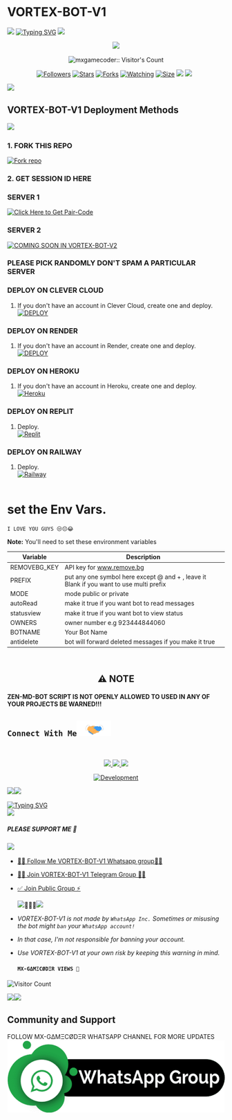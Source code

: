 # **VORTEX-BOT-V1**
<a><img src='https://i.imgur.com/LyHic3i.gif'/></a>
[![Typing SVG](https://readme-typing-svg.demolab.com?font=Fira+Code&pause=1000&width=435&lines=VORTEX-BOT-V1+IS+AN+INTELLIGENT+ASSISTANT;MULTI-DEVICES+WHATSAPP+BOT;RELEASE+ON+December+1+2024;MX-+GΔMΞCØDΞR+Lead+and+Developer+🤔;Chatgpt+Assistant)](https://git.io/typing-svg)
<a><img src='https://i.imgur.com/LyHic3i.gif'/></a>

<p align="center">
<img src="https://files.catbox.moe/msimwy.jpeg"/> 
<p align="center"><img src="https://profile-counter.glitch.me/{mxgamecoder}/count.svg" alt="mxgamecoder:: Visitor's Count" /></p>
<p align="center">
<a href="https://github.com/mxgamecoder/followers"><img title="Followers" src="https://img.shields.io/github/followers/mxgamecoder?color=red&style=flat-square"></a>
<a href="https://github.com/mxgamecoder/VORTEX-BOT-V1/stargazers/"><img title="Stars" src="https://img.shields.io/github/stars/mxgamecoder/VORTEX-BOT-V1?color=blue&style=flat-square"></a>
<a href="https://github.com/mxgamecoder/VORTEX-BOT-V1/network/members"><img title="Forks" src="https://img.shields.io/github/forks/mxgamecoder/VORTEX-BOT-V1?color=red&style=flat-square"></a>
<a href="https://github.com/mxgamecoder/VORTEX-BOT-V1/watchers"><img title="Watching" src="https://img.shields.io/github/watchers/mxgamecoder/VORTEX-BOT-V1?label=Watchers&color=blue&style=flat-square"></a>
<a href="https://github.com/mxgamecoder/VORTEX-BOT-V1"><img title="Size" src="https://img.shields.io/github/repo-size/mxgamecoder/VORTEX-BOT-V1?style=flat-square&color=green"></a>
<a href="https://hits.seeyoufarm.com"><img src="https://hits.seeyoufarm.com/api/count/incr/badge.svg?url=https%3A%2F%2Fgithub.com%2Fmxgamecoder%2FVORTEX-BOT-V1&count_bg=%2379C83D&title_bg=%23555555&icon=probot.svg&icon_color=%2300FF6D&title=hits&edge_flat=false"/></a>
<a href="https://github.com/mxgamecoder/VORTEX-BOT-V1/graphs/commit-activity"><img height="20" src="https://img.shields.io/badge/Maintained%3F-yes-green.svg"></a>&nbsp;&nbsp;
</p>



<p align='center'>
    </p>
<a><img src='https://i.imgur.com/LyHic3i.gif'/></a> 

## VORTEX-BOT-V1 Deployment Methods

<a><img src='https://i.imgur.com/LyHic3i.gif'/></a>
<p align="center">

 

### 1. FORK THIS REPO

<a href='https://github.com/mxgamecoder/VORTEX-BOT-V1/fork' target="_blank"><img alt='Fork repo' src='https://img.shields.io/badge/Fork This Repo-black?style=for-the-badge&logo=git&logoColor=white'/></a>

### 2. GET SESSION ID HERE

### SERVER 1
 
<a href="https://zen-md-bot-session-generator-1.onrender.com"><img src="https://img.shields.io/badge/PAIR_CODE-blue" alt="Click Here to Get Pair-Code" width="110"></a>

### SERVER 2 
<a href='#' target="_blank"><img alt='COMING SOON IN VORTEX-BOT-V2' src='https://img.shields.io/badge/COMING_SOON_VORTEX_BOT_V2-black?style=for-the-badge&logo=git&logoColor=white'/></a>

### **PLEASE PICK RANDOMLY DON'T SPAM A PARTICULAR SERVER**


### DEPLOY ON CLEVER CLOUD

1. If you don't have an account in Clever Cloud, create one and deploy.
    <br>
    <a href='https://api.clever-cloud.com/v2/sessions/signup?subscription_source=cta-home-signup' target="_blank"><img alt='DEPLOY' src='https://img.shields.io/badge/-DEPLOY-orange?style=for-the-badge&logo=clever-cloud&logoColor=white'/></a>

### DEPLOY ON RENDER

1. If you don't have an account in Render, create one and deploy.
    <br>
    <a href='https://dashboard.render.com/register' target="_blank"><img alt='DEPLOY' src='https://img.shields.io/badge/-DEPLOY-orange?style=for-the-badge&logo=clever-cloud&logoColor=white'/></a>

### DEPLOY ON HEROKU

1. If you don't have an account in Heroku, create one and deploy.
    <br>
    <a href='https://signup.heroku.com/' target="_blank"><img alt='Heroku' src='https://img.shields.io/badge/-DEPLOY-purple?style=for-the-badge&logo=heroku&logoColor=white'/></a>
    
### DEPLOY ON REPLIT
1. Deploy.
    <br>
    <a href='https://replit.com/github/Olamilekanda/NovaBot' target="_blank"><img alt='Replit' src='https://img.shields.io/badge/-Deploy-red?style=for-the-badge&logo=replit&logoColor=white'/></a>
### DEPLOY ON RAILWAY
1. Deploy.
    <br>
    <a href='https://railway.com/github/Deeceexxx/Queen_Anita-V2' target="_blank"><img alt='Railway' src='https://img.shields.io/badge/-Deploy-green?style=for-the-badge&logo=railway&logoColor=white'/></a>
<br><br>

# set the Env Vars.
    I LOVE YOU GUYS 😒😔😂
    


**Note:** You'll need to set these environment variables 

| Variable | Description 
|---|---| 
| REMOVEBG_KEY | API key for www.remove.bg | 
| PREFIX | put any one symbol here except @ and + , leave it Blank if you want to use multi prefix |
| MODE | mode public or private |
| autoRead | make it true if you want bot to read messages |
| statusview | make it true if you want bot to view status | 
| OWNERS | owner number e.g 923444844060 | 
| BOTNAME | Your Bot Name | 
| antidelete | bot will forward deleted messages if you make it true | 
<br>
    <h2 align="center"> ⚠️ NOTE  </h2>

#### ZEN-MD-BOT SCRIPT IS NOT OPENLY ALLOWED TO USED IN ANY OF YOUR PROJECTS BE WARNED!!! 

## ```Connect With Me```<img src="https://github.com/0xAbdulKhalid/0xAbdulKhalid/raw/main/assets/mdImages/handshake.gif" width ="80"></h1> 
 <br> 
<p align="center">
<a href="https://wa.me/2349021506036"><img src="https://img.shields.io/badge/Contact MX-GΔMΞCØDΞR-25D366?style=for-the-badge&logo=whatsapp&logoColor=white" />
<a href="https://chat.whatsapp.com/F2JwN4RBlVABhbbEHabGDT"><img src="https://img.shields.io/badge/Join Official Channel-25D366?style=for-the-badge&logo=whatsapp&logoColor=white" />
<a href="https://t.me/LAKEA1DROP"><img src="https://img.shields.io/badge/Telegram-0088cc?style=for-the-badge&logo=telegram&logoColor=white" /><br>
<p align="center">
<img alt="Development" width="250" src="https://media2.giphy.com/media/W9tBvzTXkQopi/giphy.gif?cid=6c09b952xu6syi1fyqfyc04wcfk0qvqe8fd7sop136zxfjyn&ep=v1_internal_gif_by_id&rid=giphy.gif&ct=g" /> </p>
<a><img src='https://i.imgur.com/LyHic3i.gif'/></a><a><img src='https://i.imgur.com/LyHic3i.gif'/></a>



[![Typing SVG](https://readme-typing-svg.demolab.com?font=Fira+Code&pause=1000&width=435&lines=VORTEX-BOT-V1+IS+AN+INTELLIGENT+ASSISTANT;MULTI-DEVICES+WHATSAPP+BOT;RELEASE+ON+November+5+2024;MX-+GΔMΞCØDΞR+Lead+and+Developer+🤔;ChatGPT+Assistant)](https://git.io/typing-svg)
<br>
<a><img src='https://i.imgur.com/LyHic3i.gif'/></a> 
##### PLEASE SUPPORT ME 🥺
<a><img src='https://i.imgur.com/LyHic3i.gif'/></a>

* [🧑‍💻 Follow Me VORTEX-BOT-V1 Whatsapp group🧑‍💻](https://chat.whatsapp.com/F2JwN4RBlVABhbbEHabGDT)

* [🧑‍💻 Join VORTEX-BOT-V1 Telegram Group 🧑‍💻](https://t.me/LAKEA1DROP)

* [✅ Join Public Group ⚡](https://chat.whatsapp.com/GswNqGj4cLp8v6YPeZzvf2)

  <a><img src='https://i.imgur.com/LyHic3i.gif'/></a>🙂🙂🙂<a><img src='https://i.imgur.com/LyHic3i.gif'/></a>


- *VORTEX-BOT-V1 is not made by `WhatsApp Inc.` Sometimes or misusing the bot might `ban` your `WhatsApp account!`*
- *In that case, I'm not responsible for banning your account.*
- *Use VORTEX-BOT-V1 at your own risk by keeping this warning in mind.*
  
  #### ```MX-GΔMΞCØDΞR VIEWS 🧚```
![Visitor Count](https://profile-counter.glitch.me/mxgamecoder/count.svg)

<a><img src='https://i.imgur.com/LyHic3i.gif'/></a><a><img src='https://i.imgur.com/LyHic3i.gif'/></a>

## Community and Support

FOLLOW MX-GΔMΞCØDΞR WHATSAPP CHANNEL FOR MORE UPDATES
[![JOIN WHATSAPP GROUP](https://raw.githubusercontent.com/Neeraj-x0/Neeraj-x0/main/photos/suddidina-join-whatsapp.png)](https://chat.whatsapp.com/F2JwN4RBlVABhbbEHabGDT)

